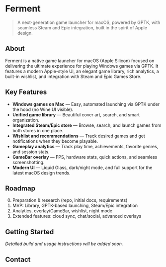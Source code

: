 # Ferment

> A next-generation game launcher for macOS, powered by GPTK, with seamless Steam and Epic integration, built in the spirit of Apple design.

## About

Ferment is a native game launcher for macOS (Apple Silicon) focused on delivering the ultimate experience for playing Windows games via GPTK. It features a modern Apple-style UI, an elegant game library, rich analytics, a built-in wishlist, and integration with Steam and Epic Games Store.

## Key Features

- **Windows games on Mac** — Easy, automated launching via GPTK under the hood (no Wine UI visible).
- **Unified game library** — Beautiful cover art, search, and smart organization.
- **Integrated Steam/Epic store** — Browse, search, and launch games from both stores in one place.
- **Wishlist and recommendations** — Track desired games and get notifications when they become playable.
- **Gameplay analytics** — Track play time, achievements, favorite genres, and session stats.
- **GameBar overlay** — FPS, hardware stats, quick actions, and seamless screenshotting.
- **Modern UI** — Liquid Glass, dark/night mode, and full support for the latest macOS design trends.

## Roadmap

0. Preparation & research (repo, initial docs, requirements)
1. MVP: Library, GPTK-based launching, Steam/Epic integration
2. Analytics, overlay/GameBar, wishlist, night mode
3. Extended features: cloud sync, chat/social, advanced overlays

## Getting Started

_Detailed build and usage instructions will be added soon._

## Contact


